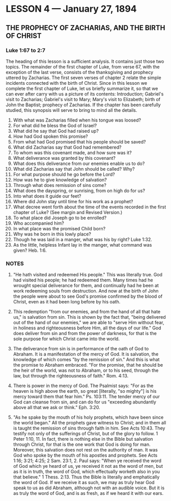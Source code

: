# LESSON 4 — January 27, 1894

## THE PROPHECY OF ZACHARIAS, AND THE BIRTH OF CHRIST

### Luke 1:67 to 2:7

The heading of this lesson is a sufficient analysis. It contains just those two topics. The remainder of the first chapter of Luke, from verse 67, with the exception of the last verse, consists of the thanksgiving and prophecy uttered by Zacharias. The first seven verses of chapter 2 relate the simple incidents connected with the birth of Christ. Since in this lesson we complete the first chapter of Luke, let us briefly summarize it, so that we can ever after carry with us a picture of its contents: Introduction; Gabriel's visit to Zacharias; Gabriel's visit to Mary; Mary's visit to Elizabeth; birth of John the Baptist; prophecy of Zacharias. If the chapter has been carefully studied, this synopsis will serve to bring to mind all the details.

1. With what was Zacharias filled when his tongue was loosed?
2. For what did he bless the God of Israel?
3. What did he say that God had raised up?
4. How had God spoken this promise?
5. From what had God promised that his people should be saved?
6. What did Zacharias say that God had remembered?
7. To whom was this covenant made, and how sure was it?
8. What deliverance was granted by this covenant?
9. What does this deliverance from our enemies enable us to do?
10. What did Zacharias say that John should be called? Why?
11. For what purpose should he go before the Lord?
12. How was he to give knowledge of salvation?
13. Through what does remission of sins come?
14. What does the dayspring, or sunrising, from on high do for us?
15. Into what does it guide our feet?
16. Where did John stay until time for his work as a prophet?
17. What decree went forth about the time of the events recorded in the first chapter of Luke? (See margin and Revised Version.)
18. To what place did Joseph go to be enrolled?
19. Who accompanied him?
20. In what place was the promised Child born?
21. Why was he born in this lowly place?
22. Though he was laid in a manger, what was his by right? Luke 1:32.
23. As the little, helpless Infant lay in the manger, what command was given? Heb. 1:6.

### NOTES

1. "He hath visited and redeemed His people." This was literally true. God had visited his people; he had redeemed them. Many times had he wrought special deliverance for them, and continually had he been at work redeeming souls from destruction. And now at the birth of John the people were about to see God's promise confirmed by the blood of Christ, even as it had been long before by his oath.

2. This redemption "from our enemies, and from the hand of all that hate us," is salvation from sin. This is shown by the fact that, "being delivered out of the hand of our enemies," we are able to "serve Him without fear, in holiness and righteousness before Him, all the days of our life." God does deliver from sin and from the power of darkness, for that is the sole purpose for which Christ came into the world.

3. The deliverance from sin is in performance of the oath of God to Abraham. It is a manifestation of the mercy of God. It is salvation, the knowledge of which comes "by the remission of sin." And this is what the promise to Abraham embraced. "For the promise, that he should be the heir of the world, was not to Abraham, or to his seed, through the law, but through the righteousness of faith." Rom. 4:13.

4. There is power in the mercy of God. The Psalmist says: "For as the heaven is high above the earth, so great [literally, "so mighty"] is his mercy toward them that fear him." Ps. 103:11. The tender mercy of our God can cleanse from sin, and can do for us "exceeding abundantly above all that we ask or think." Eph. 3:20.

5. "As he spake by the mouth of his holy prophets, which have been since the world began." All the prophets gave witness to Christ; and in them all is taught the remission of sins through faith in him. See Acts 10:43. They testify not only of the sufferings of Christ, but of the glory to follow. 1 Peter 1:10, 11. In fact, there is nothing else in the Bible but salvation through Christ, for that is the one work that God is doing for man. Moreover, this salvation does not rest on the authority of man. It was God who spoke by the mouth of his apostles and prophets. See Acts 1:16; 3:21; 4:25; 2 Sam. 23:1, 2. Paul says: "When ye received the word of God which ye heard of us, ye received it not as the word of men, but as it is in truth, the word of God, which effectually worketh also in you that believe." 1 Thess. 2:13. Thus the Bible is literally and emphatically the word of God. If we receive it as such, we may as truly hear God speak to us as did Abraham, although not with an audible voice. But it is as truly the word of God, and is as fresh, as if we heard it with our ears.